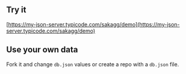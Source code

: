 ## Try it

[https://my-json-server.typicode.com/sakagg/demo](https://my-json-server.typicode.com/sakagg/demo)

## Use your own data

Fork it and change `db.json` values or create a repo with a `db.json` file.
